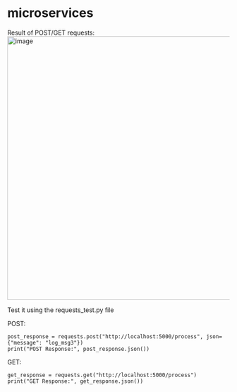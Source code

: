 # microservices

Result of POST/GET requests:\
<img width="596" alt="image" src="https://github.com/linndfors/microservices/assets/91615532/fbd52644-f186-4a69-9e2f-7d5d5db8cc6d">

Test it using the requests_test.py file

POST:
```
post_response = requests.post("http://localhost:5000/process", json={"message": "log_msg3"})
print("POST Response:", post_response.json())
```
GET:
```
get_response = requests.get("http://localhost:5000/process")
print("GET Response:", get_response.json())
```
